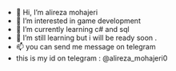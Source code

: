 - 👋 Hi, I’m alireza mohajeri
- 👀 I’m interested in game development
- 🌱 I’m currently learning c# and sql
- 💞️ I’m still learning but i will be ready soon .
- 📫 you can send me message on telegram
- this is my id on telegram : @alireza_mohajeri0

<!---
alirezamohajeri/alirezamohajeri is a ✨ special ✨ repository because its `README.md` (this file) appears on your GitHub profile.
You can click the Preview link to take a look at your changes.
--->
